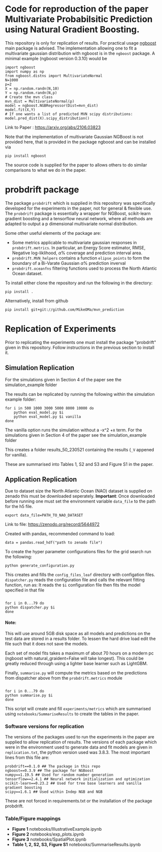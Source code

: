 # Code for reproduction of the paper Multivariate Probabilsitic Prediction using Natural Gradient Boosting.

This repository is only for replication of results. For practical usage [ngboost](https://github.com/stanfordmlgroup/ngboost) main package is advised. 
The implementation allowing one to fit a multivariate gaussian distribution with ngboost is in the `ngboost` package.
A minimal example (ngboost version 0.3.10) would be
```
import ngboost
import numpy as np 
from ngboost.distns import MultivariateNormal
N=1000
p=2
X = np.random.randn(N,10)
Y = np.random.randn(N,p)
# Create the mvn class
mvn_dist = MultivariateNormal(p)
model = ngboost.NGBRegressor(Dist=mvn_dist)
model.fit(X,Y)
# If one wants a list of predicted MVN scipy distributions:
model.pred_dist(X).scipy_distribution()
```

Link to Paper : https://arxiv.org/abs/2106.03823

Note that the implementation of multivariate Gaussian NGBoost is not provided here, that is provided in the package ngboost and can be installed via
```shell
pip install ngboost
```
The source code is supplied for the paper to allows others to do similar comparisons to what we do in the paper.
# probdrift package
The package `probdrift` which is supplied in this repository was specifically developed for the experiments in the paper, not for general & flexible use.
The `probdrift` package is essentially a wrapper for NGBoost, scikit-learn gradient boosting and a tensorflow neural network, where all methods are adapted to output a p dimensional multivariate normal distribution. 

Some other useful elements of the package are:

- Some metrics applicable to multivariate gaussian responses in `probdrift.metrics`. In particular, an Energy Score estimator, RMSE, Negative log-liklihood, $\alpha\%$ coverage and prediction interval area.
- `probdrift.MVN_helpers` contains a function `elipse_points` to form the boundary of a Bi-Varate Gaussian $\alpha\%$ prediction inverval
- `probdrift.oceanfns` filtering functions used to process the North Atlantic Ocean dataset. 

To install either clone the repository and run the following in the directory:
```shell    
pip install . 
```
Alternatively, install from github
```shell
pip install git+git://github.com/MikeOMa/mvn_prediction
```

# Replication of Experiments

Prior to replicating the experiments one must install the package "probdrift" given in this repository. Follow instructions in the previous section to install it.

## Simulation Replication

For the simulations given in Section 4 of the paper see the simulation_example folder

The results can be replicated by running the following within the simulation example folder:
```
for i in 500 1000 3000 5000 8000 10000 do
    python eval_model.py $i
    python eval_model.py $i vanilla
done
```
The vanilla option runs the simulation without a -x^2 +x term.
For the simulations given in Section 4 of the paper see the simulation_example folder

This creates a folder results_50_230521 containing the results (`_V` appened for vanilla).

These are summarised into Tables 1, S2 and S3 and Figure S1 in the paper.

## Application Replication

Due to dataset size the North Atlantic Ocean (NAO) dataset is supplied on zenado this must be downloaded seperately.
**Important**: Once downloaded before running one must set the environment variable `data_file` to the path for the h5 file.
```
export data_file=PATH_TO_NAO_DATASET
```

Link to file:
https://zenodo.org/record/5644972

Created with pandas, recommended command to load:
```
data = pandas.read_hdf("path to zenado file")
```

To create the hyper parameter configurations files for the grid search run the following:
```shell
python generate_configuration.py
```
This creates and fills the `config_files_leaf` directory with configation files.
`dispatcher.py` reads the configuration file and calls the relevant fitting function, run as:
It reads the `$i` configuration file then fits the model specified in that file
```shell 

for i in 0...79 do 
python dispatcher.py $i
done
```
#### Note:
This will use around 5GB disk space as all models and predictions on the test data are stored in a results folder. To lessen the hard drive load
edit the file such that it does not save the models. 

Each set of model fits takes a  maximum of about 70 hours on a modern pc (ngboost with natural_graident=False will take longest).
This could be greatly reduced through using a lighter base learner such as LightGBM.

Finally, `summarise.py` will compute the metrics based on the predictions from dispatcher above from the `probdrift.metrics` module 
```shell

for i in 0...79 do 
python summarise.py $i
done
```
This script will create and fill `experiments/metrics` which are summarised using `notebooks/SummariseResults` to create the tables in the paper.

### Software versions for replication

The versions of the packages used to run the experiments in the paper are supplied to allow replication of results.
The versions of each package which were in the environment used to generate data and fit models are given in `replication.txt`, the python version used was 3.8.3.
The most important lines from this file are:
```
probdrift==0.1.0 ## The package in this repo
ngboost==0.3.9 ## The package for NGBoost
numpy==1.19.5 ## Used for random number generation
tensorflow==2.4.1 ## Neural network initialization and optimization
scikit-learn==0.23.2 ## Used for tree base learners and vanilla gradient boosting
scipy==1.6.1 ## Used within Indep NGB and NGB
```

These are not forced in requirements.txt or the installation of the package probdrift.

### Table/Figure mappings

- **Figure 1** notebooks/IllustrativeExample.ipynb
- **Figure 2** notebooks/exp_plots.ipynb
- **Figure 3** notebooks/SpatialPlot.ipynb
- **Table 1, 2, S2, S3, Figure S1** notebooks/SummariseResults.ipynb
